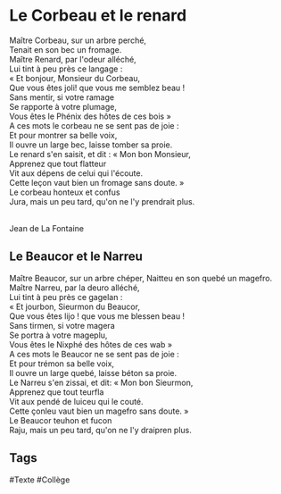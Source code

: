 # Le Corbeau et le renard
 
Maître Corbeau, sur un arbre perché,<br />
Tenait en son bec un fromage. <br />
Maître Renard, par l'odeur alléché,<br />
Lui tint à peu près ce langage : <br />
« Et bonjour, Monsieur du Corbeau,<br />
Que vous êtes joli! que vous me semblez beau ! <br />
Sans mentir, si votre ramage <br />
Se rapporte à votre plumage,<br />
Vous êtes le Phénix des hôtes de ces bois »<br />
A ces mots le corbeau ne se sent pas de joie :<br />
Et pour montrer sa belle voix,<br />
Il ouvre un large bec, laisse tomber sa proie.<br />
Le renard s'en saisit, et dit : « Mon bon Monsieur,<br />
Apprenez que tout flatteur<br />
Vit aux dépens de celui qui l'écoute.<br />
Cette leçon vaut bien un fromage sans doute. »<br />
Le corbeau honteux et confus<br />
Jura, mais un peu tard, qu'on ne l'y prendrait plus.<br /><br />
 
Jean de La Fontaine
 
## Le Beaucor et le Narreu
 
Maître Beaucor, sur un arbre chéper,
Naitteu en son quebé un magefro. <br />
Maître Narreu, par la deuro alléché,<br />
Lui tint à peu près ce gagelan : <br />
« Et jourbon, Sieurmon du Beaucor,<br />
Que vous êtes lijo ! que vous me blessen beau ! <br />
Sans tirmen, si votre magera<br />
Se portra à votre mageplu,<br />
Vous êtes le Nixphé des hôtes de ces wab »<br />
A ces mots le Beaucor ne se sent pas de joie :<br />
Et pour trémon sa belle voix,<br />
Il ouvre un large quebé, laisse béton sa proie. <br />
Le Narreu s'en zissai, et dit: « Mon bon Sieurmon,<br />
Apprenez que tout teurfla<br />
Vit aux pendé de luiceu qui le couté.<br />
Cette çonleu vaut bien un magefro sans doute. »<br />
Le Beaucor teuhon et fucon<br />
Raju, mais un peu tard, qu'on ne l'y draipren plus.

## Tags

#Texte #Collège 